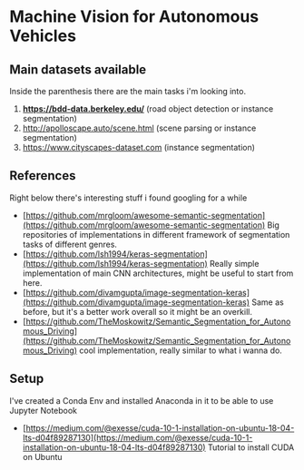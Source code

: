 
# Machine Vision for Autonomous Vehicles

    
## Main datasets available
Inside the parenthesis there are the main tasks i'm looking into.
      
1. **https://bdd-data.berkeley.edu/** (road object detection or instance segmentation)
2. http://apolloscape.auto/scene.html (scene parsing or instance segmentation)
3. https://www.cityscapes-dataset.com (instance segmentation)

## References
Right below there's interesting stuff i found googling for a while
 - [https://github.com/mrgloom/awesome-semantic-segmentation](https://github.com/mrgloom/awesome-semantic-segmentation) Big repositories of implementations in different framework of segmentation tasks of different genres.
 - [https://github.com/lsh1994/keras-segmentation](https://github.com/lsh1994/keras-segmentation) Really simple implementation of main CNN architectures, might be useful to start from here.
 - [https://github.com/divamgupta/image-segmentation-keras](https://github.com/divamgupta/image-segmentation-keras) Same as before, but it's a better work overall so it might be an overkill.
 - [https://github.com/TheMoskowitz/Semantic_Segmentation_for_Autonomous_Driving](https://github.com/TheMoskowitz/Semantic_Segmentation_for_Autonomous_Driving) cool implementation, really similar to what i wanna do.

## Setup

I've created a Conda Env and installed Anaconda in it to be able to use Jupyter Notebook

- [https://medium.com/@exesse/cuda-10-1-installation-on-ubuntu-18-04-lts-d04f89287130](https://medium.com/@exesse/cuda-10-1-installation-on-ubuntu-18-04-lts-d04f89287130) Tutorial to install CUDA on Ubuntu


